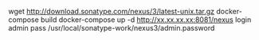 wget http://download.sonatype.com/nexus/3/latest-unix.tar.gz
docker-compose build
docker-compose up -d
http://xx.xx.xx.xx:8081/nexus
login admin 
pass /usr/local/sonatype-work/nexus3/admin.password
